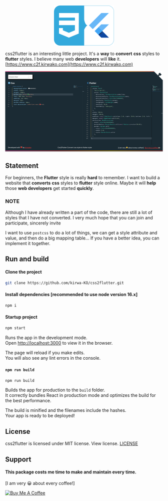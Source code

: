 <p align="center">
  <img src="https://github.com/kirwa-KO/css2flutter/blob/main/logo/css2flutter.png" />
</p>

css2flutter is an interesting little project. It's a **way** to **convert** **css** styles to **flutter** styles. I believe many web **developers** will **like** it.
[https://www.c2f.kirwako.com](https://www.c2f.kirwako.com)

![](https://github.com/kirwa-KO/css2flutter/blob/main/logo/map.png?raw=true)

## Statement

For beginners, the **Flutter** style is really **hard** to remember. I want to build a website that **converts** **css** styles to **flutter** style online. Maybe it will **help** those **web developers** get started **quickly**.

### NOTE

Although I have already written a part of the code, there are still a lot of styles that I have not converted. I very much hope that you can join and participate, sincerely invite

I want to use `postcss` to do a lot of things, we can get a style attribute and value, and then do a big mapping table... If you have a better idea, you can implement it together.

## Run and build

#### Clone the project

```bash
git clone https://github.com/kirwa-KO/css2flutter.git
```

#### Install dependencies [recommended to use node version 16.x]

```bash
npm i
```

#### Startup project

```bash
npm start
```

Runs the app in the development mode.<br>
Open [http://localhost:3000](http://localhost:3000) to view it in the browser.

The page will reload if you make edits.<br>
You will also see any lint errors in the console.

#### `npm run build`

```shell
npm run build
```

Builds the app for production to the `build` folder.<br>
It correctly bundles React in production mode and optimizes the build for the best performance.

The build is minified and the filenames include the hashes.<br>
Your app is ready to be deployed!

## License
css2flutter is licensed under MIT license. View license. [LICENSE](https://github.com/kirwa-KO/css2flutter/blob/main/LICENSE)

## Support
#### This package costs me time to make and maintain every time.
[I am very 😀 about every coffee!]

<a href="https://www.buymeacoffee.com/imranbaali" target="_blank"><img src="https://cdn.buymeacoffee.com/buttons/v2/default-yellow.png" alt="Buy Me A Coffee" height="41" width="174"></a>
